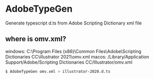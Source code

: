 # AdobeTypeGen
Generate typescript d.ts from Adobe Scripting Dictionary xml file

## where is omv.xml?
windows:
C:\Program Files (x86)\Common Files\Adobe\Scripting Dictionaries CC\illustrator 2021\omv.xml
macos:
/Library/Application Support/Adobe/Scripting Dictionaries CC/Illustrator/omv.xml


```bash
$ AdobeTypeGen omv.xml > illustrator-2020.d.ts
```
